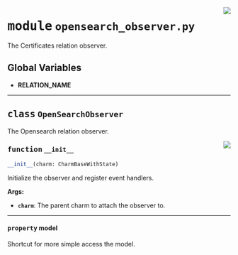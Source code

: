 <!-- markdownlint-disable -->

<a href="../src/opensearch_observer.py#L0"><img align="right" style="float:right;" src="https://img.shields.io/badge/-source-cccccc?style=flat-square"></a>

# <kbd>module</kbd> `opensearch_observer.py`
The Certificates relation observer. 

**Global Variables**
---------------
- **RELATION_NAME**


---

## <kbd>class</kbd> `OpenSearchObserver`
The Opensearch relation observer. 

<a href="../src/opensearch_observer.py#L21"><img align="right" style="float:right;" src="https://img.shields.io/badge/-source-cccccc?style=flat-square"></a>

### <kbd>function</kbd> `__init__`

```python
__init__(charm: CharmBaseWithState)
```

Initialize the observer and register event handlers. 



**Args:**
 
 - <b>`charm`</b>:  The parent charm to attach the observer to. 


---

#### <kbd>property</kbd> model

Shortcut for more simple access the model. 




